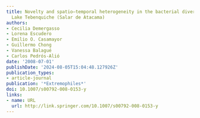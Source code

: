 ```yaml
---
title: Novelty and spatio–temporal heterogeneity in the bacterial diversity of hypersaline
  Lake Tebenquiche (Salar de Atacama)
authors:
- Cecilia Demergasso
- Lorena Escudero
- Emilio O. Casamayor
- Guillermo Chong
- Vanessa Balagué
- Carlos Pedrós-Alió
date: '2008-07-01'
publishDate: '2024-08-05T15:04:48.127926Z'
publication_types:
- article-journal
publication: '*Extremophiles*'
doi: 10.1007/s00792-008-0153-y
links:
- name: URL
  url: http://link.springer.com/10.1007/s00792-008-0153-y
---
```

